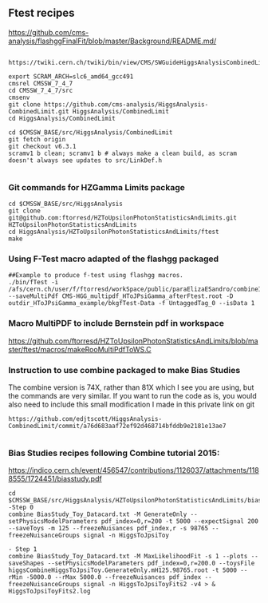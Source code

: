 ## Ftest recipes
https://github.com/cms-analysis/flashggFinalFit/blob/master/Background/README.md/

```

https://twiki.cern.ch/twiki/bin/view/CMS/SWGuideHiggsAnalysisCombinedLimit#ROOT6_SLC6_release_CMSSW_7_4_X

export SCRAM_ARCH=slc6_amd64_gcc491
cmsrel CMSSW_7_4_7
cd CMSSW_7_4_7/src 
cmsenv
git clone https://github.com/cms-analysis/HiggsAnalysis-CombinedLimit.git HiggsAnalysis/CombinedLimit
cd HiggsAnalysis/CombinedLimit

cd $CMSSW_BASE/src/HiggsAnalysis/CombinedLimit
git fetch origin
git checkout v6.3.1
scramv1 b clean; scramv1 b # always make a clean build, as scram doesn't always see updates to src/LinkDef.h


```

### Git commands for HZGamma Limits package
```
cd $CMSSW_BASE/src/HiggsAnalysis
git clone git@github.com:ftorresd/HZToUpsilonPhotonStatisticsAndLimits.git HZToUpsilonPhotonStatisticsAndLimits
cd HiggsAnalysis/HZToUpsilonPhotonStatisticsAndLimits/ftest
make

```

### Using F-Test macro adapted of the flashgg packaged
```
##Example to produce f-test using flashgg macros.
./bin/fTest -i /afs/cern.ch/user/f/ftorresd/workSpace/public/paraElizaESandro/combineIssue/HZToUpsilonPhotonStatisticsAndLimits/inputData/fitPlotFiles/HToJPsiPhotonSignalAndBackgroundFit/HToJPsiPhotonSignalAndBackgroundFit_workspace_forFLASHGG_Cat0.root --saveMultiPdf CMS-HGG_multipdf_HToJPsiGamma_afterFtest.root -D outdir_HToJPsiGamma_example/bkgfTest-Data -f UntaggedTag_0 --isData 1

```

### Macro MultiPDF to include Bernstein pdf in workspace
https://github.com/ftorresd/HZToUpsilonPhotonStatisticsAndLimits/blob/master/ftest/macros/makeRooMultiPdfToWS.C


### Instruction to use combine packaged to make Bias Studies
 The combine version is 74X, rather than 81X which I see you are using, but the commands are very similar. If you want to run the code as is, you would also need to include this small modification I made in this private link on git 
```
https://github.com/edjtscott/HiggsAnalysis-CombinedLimit/commit/a76d683aaf72ef92d468714bfddb9e2181e13ae7


```
### Bias Studies recipes following Combine tutorial 2015: 
https://indico.cern.ch/event/456547/contributions/1126037/attachments/1188555/1724451/biasstudy.pdf


```
cd $CMSSW_BASE/src/HiggsAnalysis/HZToUpsilonPhotonStatisticsAndLimits/bias_combine
-Step 0
combine BiasStudy_Toy_Datacard.txt -M GenerateOnly --setPhysicsModelParameters pdf_index=0,r=200 -t 5000 --expectSignal 200 --saveToys -m 125 --freezeNuisances pdf_index,r -s 98765 --freezeNuisanceGroups signal -n HiggsToJpsiToy

- Step 1
combine BiasStudy_Toy_Datacard.txt -M MaxLikelihoodFit -s 1 --plots --saveShapes --setPhysicsModelParameters pdf_index=0,r=200.0 --toysFile higgsCombineHiggsToJpsiToy.GenerateOnly.mH125.98765.root -t 5000 --rMin -5000.0 --rMax 5000.0 --freezeNuisances pdf_index --freezeNuisanceGroups signal -n HiggsToJpsiToyFits2 -v4 > & HiggsToJpsiToyFits2.log

```

